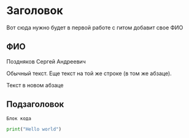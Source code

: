 # Заголовок

Вот сюда нужно будет в первой работе с гитом добавит свое ФИО

## ФИО
Поздняков Сергей Андреевич

Обычный текст.
Еще текст на той же строке (в том же абзаце).

Текст в новом абзаце

## Подзаголовок

```
Блок кода
```

```python
print("Hello world")
```
